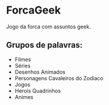 # ForcaGeek
Jogo da forca com assuntos geek.

## Grupos de palavras:
- Filmes
- Séries
- Desenhos Animados
- Personagens Cavaleiros do Zodiaco
- Jogos
- Herois Quadrinhos
- Animes
